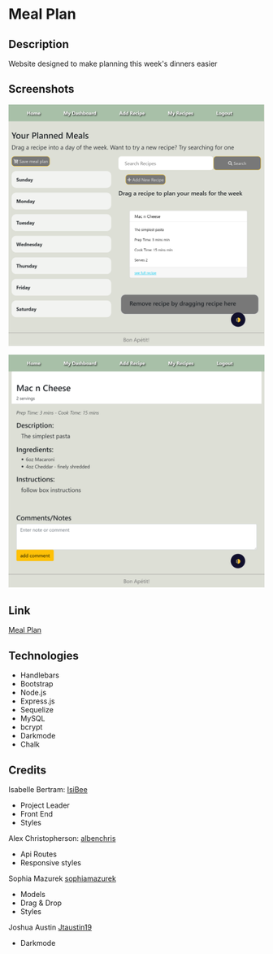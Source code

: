 # Meal Plan

## Description
Website designed to make planning this week's dinners easier

## Screenshots
![Dashboard](./assets/images/dashboard.png)

![Recipe](./assets/images/recipe-info.png)

## Link
[Meal Plan](https://pumpkin-pie-32612.herokuapp.com/)

## Technologies
- Handlebars
- Bootstrap
- Node.js
- Express.js
- Sequelize
- MySQL
- bcrypt
- Darkmode
- Chalk

## Credits

Isabelle Bertram:
[IsiBee](https://github.com/IsiBee)
- Project Leader
- Front End
- Styles

Alex Christopherson:
[albenchris](https://github.com/albenchris)
- Api Routes
- Responsive styles

Sophia Mazurek
[sophiamazurek](https://github.com/sophiamazurek)
- Models
- Drag & Drop
- Styles 

Joshua Austin
[Jtaustin19](https://github.com/Jtaustin19)
- Darkmode